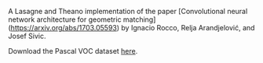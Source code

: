 A Lasagne and Theano implementation of the paper [Convolutional neural network architecture for geometric matching]
(https://arxiv.org/abs/1703.05593) by Ignacio Rocco, Relja Arandjelović, and Josef Sivic.

Download the Pascal VOC dataset [here](http://host.robots.ox.ac.uk/pascal/VOC/voc2011/VOCtrainval_25-May-2011.tar).
